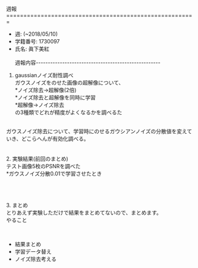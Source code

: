 週報 =======================================================  
* 週: (~2018/05/10)
* 学籍番号: 1730097 
* 氏名: 眞下美紅 <br><br>
週報内容----------------------------------------------------  <br>
1. gaussianノイズ耐性調べ<br>
ガウスノイズをのせた画像の超解像について、<br>
*ノイズ除去→超解像(2倍) <br>
*ノイズ除去と超解像を同時に学習<br>
*超解像→ノイズ除去<br>
の3種類でどれが精度がよくなるかを調べるた<br>
<br>
ガウスノイズ除去について、学習時にのせるガウシアンノイズの分散値を変えていき、どこらへんが有効化調べる。<br>
<br>
<br>
2. 実験結果(前回のまとめ) <br>
テスト画像5枚のPSNRを調べた<br>
*ガウスノイズ分散0.01で学習させたとき<br>

<br><br>
<br>
3. まとめ<br>
とりあえず実験しただけで結果をまとめてないので、まとめます。<br>
やること<ul>  
<li>結果まとめ </li>
<li>学習データ替え  </li>
<li>ノイズ除去考える       </li></ul>
